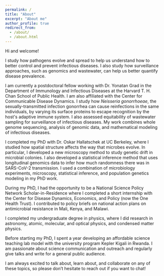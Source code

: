 ```yaml
---
permalink: /
title: "About"
excerpt: "About me"
author_profile: true
redirect_from: 
  - /about/
  - /about.html
---
```


Hi and welcome!

I study how pathogens evolve and spread to help us understand how to better control and prevent infectious diseases. I also study how surveillance approaches, such as genomics and wastewater, can help us better quantify disease prevalence. 

I am currently a postdoctoral fellow working with Dr. Yonatan Grad in the Department of Immunology and Infectious Diseases at the Harvard T. H. Chan School of Public Health. I am also affiliated with the Center for Communicable Disease Dynamics. I study how *Neisseria gonorrhoeae*, the sexually-transmitted infection gonorrhea can cause reinfections in the same individuals, by varying its surface proteins to escape recognition by the host's adaptive immune system. I also assessed equitability of wastewater sampling for surveillance of infectious diseases. My work combines whole genome sequencing, analysis of genomic data, and mathematical modeling of infectious diseases. 

I completed my PhD with Dr. Oskar Hallatschek at UC Berkeley, where I studied how spatial structure affects the way that microbes evolve. In particular, I developed a new microscopy method to study genetic drift in microbial colonies. I also developed a statistical inference method that uses longitudinal genomics data to infer how much randomness there was in SARS-CoV-2 transmission. I used a combination of microbiology experiments, microscopy, statistical inference, and population genetics modeling in my PhD work. 

During my PhD, I had the opportunity to be a National Science Policy Network Scholar-in-Residence where I completed a short internship with the Center for Disease Dynamics, Economics, and Policy (now the One Health Trust). I contributed to policy briefs on national action plans on antimicrobial resistance in Mali, Kenya, and Malawi. 

I completed my undergraduate degree in physics, where I did research in astronomy, atomic, molecular, and optical physics, and condensed matter physics. 

Before starting my PhD, I spent a year developing an affordable science teaching lab model with the university program Kepler Kigali in Rwanda. I am passionate about science communication and outreach and regularly give talks and write for a general public audience.


I am always excited to talk about, learn about, and collaborate on any of these topics, so please don’t hesitate to reach out if you want to chat!